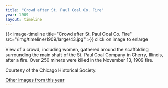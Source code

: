 ```yaml
---
title: "Crowd after St. Paul Coal Co. Fire"
year: 1909
layout: timeline
---
```


{{< image-timeline title="Crowd after St. Paul Coal Co. Fire" src="/img/timeline/1909/large/43.jpg" >}}
click on image to enlarge

View of a crowd, including women, gathered around the scaffolding surrounding the main shaft of the St. Paul Coal Company in Cherry, Illinois, after a fire. Over 250 miners were killed in the November 13, 1909 fire. 

Courtesy of the Chicago Historical Society.  

[Other images from this year](/historical/timeline/1909)